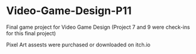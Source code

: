 # Video-Game-Design-P11
Final game project for Video Game Design (Project 7 and 9 were check-ins for this final project)

Pixel Art assests were purchased or downloaded on itch.io
